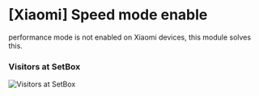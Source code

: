# [Xiaomi] Speed mode enable
performance mode is not enabled on Xiaomi devices, this module solves this. 
### Visitors at SetBox
![Visitors at SetBox](https://visitor-badge.laobi.icu/badge?page_id=Alisuuu/Speedmode)
